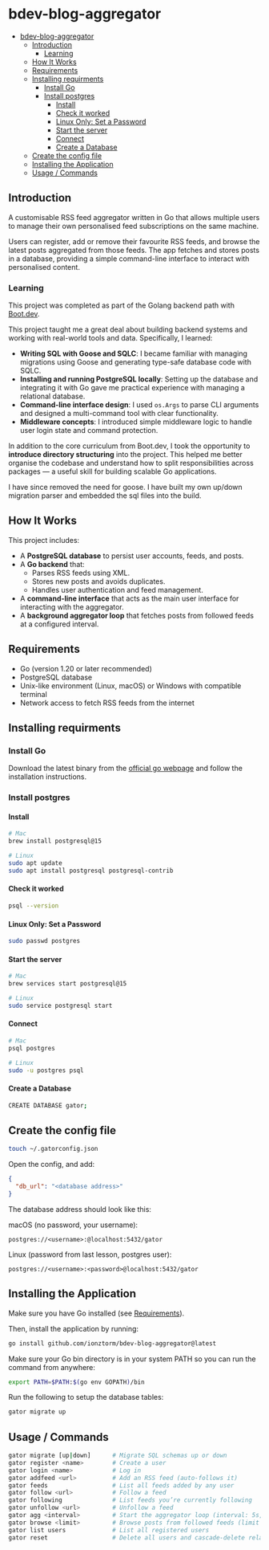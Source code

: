 # bdev-blog-aggregator

<!--toc:start-->

- [bdev-blog-aggregator](#bdev-blog-aggregator)
  - [Introduction](#introduction)
    - [Learning](#learning)
  - [How It Works](#how-it-works)
  - [Requirements](#requirements)
  - [Installing requirments](#installing-requirments)
    - [Install Go](#install-go)
    - [Install postgres](#install-postgres)
      - [Install](#install)
      - [Check it worked](#check-it-worked)
      - [Linux Only: Set a Password](#linux-only-set-a-password)
      - [Start the server](#start-the-server)
      - [Connect](#connect)
      - [Create a Database](#create-a-database)
  - [Create the config file](#create-the-config-file)
  - [Installing the Application](#installing-the-application)
  - [Usage / Commands](#usage-commands)
  <!--toc:end-->

## Introduction

A customisable RSS feed aggregator written in Go that allows multiple users to manage their own personalised feed subscriptions on the same machine.

Users can register, add or remove their favourite RSS feeds, and browse the latest posts aggregated from those feeds. The app fetches and stores posts in a database, providing a simple command-line interface to interact with personalised content.

### Learning

This project was completed as part of the Golang backend path with [Boot.dev](https://boot.dev).

This project taught me a great deal about building backend systems and working with real-world tools and data. Specifically, I learned:

- **Writing SQL with Goose and SQLC**: I became familiar with managing migrations using Goose and generating type-safe database code with SQLC.
- **Installing and running PostgreSQL locally**: Setting up the database and integrating it with Go gave me practical experience with managing a relational database.
- **Command-line interface design**: I used `os.Args` to parse CLI arguments and designed a multi-command tool with clear functionality.
- **Middleware concepts**: I introduced simple middleware logic to handle user login state and command protection.

In addition to the core curriculum from Boot.dev, I took the opportunity to **introduce directory structuring** into the project. This helped me better organise the codebase and understand how to split responsibilities across packages — a useful skill for building scalable Go applications.

I have since removed the need for goose. I have built my own up/down migration parser and embedded the sql files into the build.

## How It Works

This project includes:

- A **PostgreSQL database** to persist user accounts, feeds, and posts.
- A **Go backend** that:
  - Parses RSS feeds using XML.
  - Stores new posts and avoids duplicates.
  - Handles user authentication and feed management.
- A **command-line interface** that acts as the main user interface for interacting with the aggregator.
- A **background aggregator loop** that fetches posts from followed feeds at a configured interval.

## Requirements

- Go (version 1.20 or later recommended)
- PostgreSQL database
- Unix-like environment (Linux, macOS) or Windows with compatible terminal
- Network access to fetch RSS feeds from the internet

## Installing requirments

### Install Go

Download the latest binary from the [official go webpage](https://go.dev/doc/install) and follow the installation instructions.

### Install postgres

#### Install

```bash
# Mac
brew install postgresql@15

# Linux
sudo apt update
sudo apt install postgresql postgresql-contrib
```

#### Check it worked

```bash
psql --version
```

#### Linux Only: Set a Password

```bash
sudo passwd postgres
```

#### Start the server

```bash
# Mac
brew services start postgresql@15

# Linux
sudo service postgresql start
```

#### Connect

```bash
# Mac
psql postgres

# Linux
sudo -u postgres psql
```

#### Create a Database

```bash
CREATE DATABASE gator;
```

## Create the config file

```bash
touch ~/.gatorconfig.json
```

Open the config, and add:

```json
{
  "db_url": "<database address>"
}
```

The database address should look like this:

macOS (no password, your username):

```text
postgres://<username>:@localhost:5432/gator
```

Linux (password from last lesson, postgres user):

```text
postgres://<username>:<password>@localhost:5432/gator
```

## Installing the Application

Make sure you have Go installed (see [Requirements](#requirements)).

Then, install the application by running:

```bash
go install github.com/ionztorm/bdev-blog-aggregator@latest
```

Make sure your Go bin directory is in your system PATH so you can run the command from anywhere:

```bash
export PATH=$PATH:$(go env GOPATH)/bin
```

Run the following to setup the database tables:

```bash
gator migrate up
```

## Usage / Commands

```bash
gator migrate [up|down]      # Migrate SQL schemas up or down
gator register <name>        # Create a user
gator login <name>           # Log in
gator addfeed <url>          # Add an RSS feed (auto-follows it)
gator feeds                  # List all feeds added by any user
gator follow <url>           # Follow a feed
gator following              # List feeds you’re currently following
gator unfollow <url>         # Unfollow a feed
gator agg <interval>         # Start the aggregator loop (interval: 5s, 1m, 1h, etc.)
gator browse <limit>         # Browse posts from followed feeds (limit is optional)
gator list users             # List all registered users
gator reset                  # Delete all users and cascade-delete related data
```

